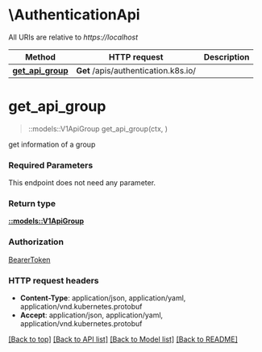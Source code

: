 # \AuthenticationApi

All URIs are relative to *https://localhost*

Method | HTTP request | Description
------------- | ------------- | -------------
[**get_api_group**](AuthenticationApi.md#get_api_group) | **Get** /apis/authentication.k8s.io/ | 


# **get_api_group**
> ::models::V1ApiGroup get_api_group(ctx, )


get information of a group

### Required Parameters
This endpoint does not need any parameter.

### Return type

[**::models::V1ApiGroup**](v1.APIGroup.md)

### Authorization

[BearerToken](../README.md#BearerToken)

### HTTP request headers

 - **Content-Type**: application/json, application/yaml, application/vnd.kubernetes.protobuf
 - **Accept**: application/json, application/yaml, application/vnd.kubernetes.protobuf

[[Back to top]](#) [[Back to API list]](../README.md#documentation-for-api-endpoints) [[Back to Model list]](../README.md#documentation-for-models) [[Back to README]](../README.md)

